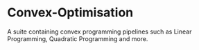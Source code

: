 # Convex-Optimisation
A suite containing convex programming pipelines such as Linear Programming, Quadratic Programming and more.
